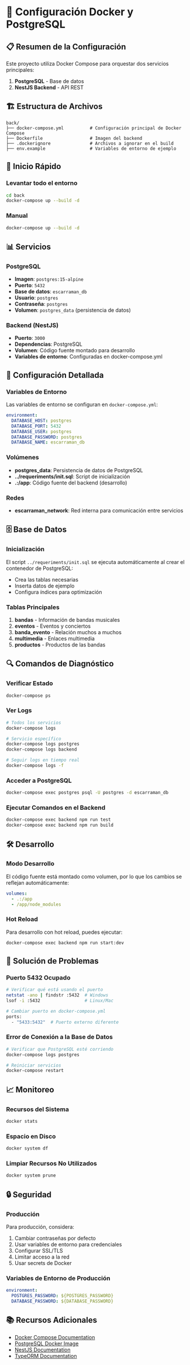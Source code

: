 # 🐳 Configuración Docker y PostgreSQL

## 📋 Resumen de la Configuración

Este proyecto utiliza Docker Compose para orquestar dos servicios principales:

1. **PostgreSQL** - Base de datos
2. **NestJS Backend** - API REST

## 🏗️ Estructura de Archivos

```
back/
├── docker-compose.yml          # Configuración principal de Docker Compose
├── Dockerfile                  # Imagen del backend
├── .dockerignore               # Archivos a ignorar en el build
├── env.example                 # Variables de entorno de ejemplo
```

## 🚀 Inicio Rápido

### Levantar todo el entorno
```bash
cd back
docker-compose up --build -d
```

### Manual
```bash
docker-compose up --build -d
```

## 📊 Servicios

### PostgreSQL
- **Imagen**: `postgres:15-alpine`
- **Puerto**: `5432`
- **Base de datos**: `escarraman_db`
- **Usuario**: `postgres`
- **Contraseña**: `postgres`
- **Volumen**: `postgres_data` (persistencia de datos)

### Backend (NestJS)
- **Puerto**: `3000`
- **Dependencias**: PostgreSQL
- **Volumen**: Código fuente montado para desarrollo
- **Variables de entorno**: Configuradas en docker-compose.yml

## 🔧 Configuración Detallada

### Variables de Entorno

Las variables de entorno se configuran en `docker-compose.yml`:

```yaml
environment:
  DATABASE_HOST: postgres
  DATABASE_PORT: 5432
  DATABASE_USER: postgres
  DATABASE_PASSWORD: postgres
  DATABASE_NAME: escarraman_db
```

### Volúmenes

- **postgres_data**: Persistencia de datos de PostgreSQL
- **../requeriments/init.sql**: Script de inicialización
- **.:/app**: Código fuente del backend (desarrollo)

### Redes

- **escarraman_network**: Red interna para comunicación entre servicios

## 🗄️ Base de Datos

### Inicialización

El script `../requeriments/init.sql` se ejecuta automáticamente al crear el contenedor de PostgreSQL:

- Crea las tablas necesarias
- Inserta datos de ejemplo
- Configura índices para optimización

### Tablas Principales

1. **bandas** - Información de bandas musicales
2. **eventos** - Eventos y conciertos
3. **banda_evento** - Relación muchos a muchos
4. **multimedia** - Enlaces multimedia
5. **productos** - Productos de las bandas

## 🔍 Comandos de Diagnóstico

### Verificar Estado
```bash
docker-compose ps
```

### Ver Logs
```bash
# Todos los servicios
docker-compose logs

# Servicio específico
docker-compose logs postgres
docker-compose logs backend

# Seguir logs en tiempo real
docker-compose logs -f
```

### Acceder a PostgreSQL
```bash
docker-compose exec postgres psql -U postgres -d escarraman_db
```

### Ejecutar Comandos en el Backend
```bash
docker-compose exec backend npm run test
docker-compose exec backend npm run build
```

## 🛠️ Desarrollo

### Modo Desarrollo

El código fuente está montado como volumen, por lo que los cambios se reflejan automáticamente:

```yaml
volumes:
  - .:/app
  - /app/node_modules
```

### Hot Reload

Para desarrollo con hot reload, puedes ejecutar:

```bash
docker-compose exec backend npm run start:dev
```

## 🚨 Solución de Problemas

### Puerto 5432 Ocupado
```bash
# Verificar qué está usando el puerto
netstat -ano | findstr :5432  # Windows
lsof -i :5432                 # Linux/Mac

# Cambiar puerto en docker-compose.yml
ports:
  - "5433:5432"  # Puerto externo diferente
```

### Error de Conexión a la Base de Datos
```bash
# Verificar que PostgreSQL esté corriendo
docker-compose logs postgres

# Reiniciar servicios
docker-compose restart
```

## 📈 Monitoreo

### Recursos del Sistema
```bash
docker stats
```

### Espacio en Disco
```bash
docker system df
```

### Limpiar Recursos No Utilizados
```bash
docker system prune
```

## 🔒 Seguridad

### Producción

Para producción, considera:

1. Cambiar contraseñas por defecto
2. Usar variables de entorno para credenciales
3. Configurar SSL/TLS
4. Limitar acceso a la red
5. Usar secrets de Docker

### Variables de Entorno de Producción

```yaml
environment:
  POSTGRES_PASSWORD: ${POSTGRES_PASSWORD}
  DATABASE_PASSWORD: ${DATABASE_PASSWORD}
```

## 📚 Recursos Adicionales

- [Docker Compose Documentation](https://docs.docker.com/compose/)
- [PostgreSQL Docker Image](https://hub.docker.com/_/postgres)
- [NestJS Documentation](https://nestjs.com/)
- [TypeORM Documentation](https://typeorm.io/) 